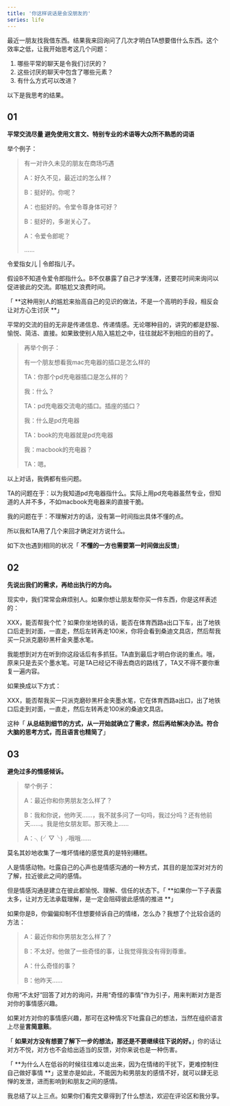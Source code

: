 ```yaml
---
title: '你这样说话是会没朋友的'
series: life
---
```


最近一朋友找我借东西。结果我来回询问了几次才明白TA想要借什么东西。这个效率之低，让我开始思考这几个问题：

1. 哪些平常的聊天是令我们讨厌的？
2. 这些讨厌的聊天中包含了哪些元素？
3. 有什么方式可以改进？

以下是我思考的结果。   


## 01

**平常交流尽量 避免使用文言文、特别专业的术语等大众所不熟悉的词语**

举个例子：

> 有一对许久未见的朋友在商场巧遇
> 
> A：好久不见，最近过的怎么样？
> 
> B：挺好的。你呢？
> 
> A：也挺好的。令堂令尊身体可好？
> 
> B：挺好的，多谢关心了。
> 
> A：令爱令郎呢？
> 
> ……

令爱指女儿 | 令郎指儿子。

假设B不知道令爱令郎指什么。B不仅暴露了自己才学浅薄，还要花时间来询问以促进彼此的交流。即尴尬又浪费时间。

「 **这种用别人的尴尬来抬高自己的见识的做法，不是一个高明的手段，相反会让对方心生讨厌 **」

平常的交流的目的无非是传递信息、传递情感。无论哪种目的，讲究的都是舒服、愉悦、简洁、直接。如果致使别人陷入尴尬之中，往往就起不到相应的目的了。

> 再举个例子：
> 
> 有一个朋友想看我mac充电器的插口是怎么样的
> 
> TA：你那个pd充电器插口是怎么样的？
> 
> 我：什么？
> 
> TA：pd充电器交流电的插口。插座的插口？
> 
> 我：什么是pd充电器
> 
> TA：book的充电器就是pd充电器
> 
> 我：macbook的充电器？
> 
> TA：嗯。

以上对话，我俩都有些问题。

TA的问题在于：以为我知道pd充电器指什么。实际上用pd充电器虽然专业，但知道的人并不多，不如macbook充电器来的直接干脆。

我的问题在于：不理解对方的话，没有第一时间指出具体不懂的点。

所以我和TA用了几个来回才确定对方说什么。

如下次也遇到相同的状况「 **不懂的一方也需要第一时间做出反馈**」


  

## 02

**先说出我们的需求，再给出执行的方向。**

现实中，我们常常会麻烦别人。如果你想让朋友帮你买一件东西，你是这样表述的：

XXX，能否帮我个忙？如果你坐地铁的话，能否在体育西路a出口下车，出了地铁口后走到对面，一直走，然后左转再走100米，你将会看到桑迪文具店，然后帮我买一只派克磨砂黑杆金夹墨水笔。

我能想到对方在听到你这段话后有多抓狂。TA直到最后才明白你说的重点。哦，原来只是去买个墨水笔。可是TA已经记不得去商店的路线了，TA又不得不要你重复一遍内容。

如果换成以下方式：

XXX，能否帮我买一只派克磨砂黑杆金夹墨水笔，它在体育西路a出口，出了地铁口后走到对面，一直走，然后左转再走100米的桑迪文具店。

这种「 **从总结到细节的方式，从一开始就确立了需求，然后再给解决办法。符合大脑的思考方式，而且语言也精简了**」

  

## 03

**避免过多的情感倾诉。**

> 举个例子：
> 
> A：最近你和你男朋友怎么样了？
> 
> B：我和你说，他昨天……，我不就多问了一句吗，我过分吗？还有他前天……。我是他女朋友耶。那天晚上……
> 
> A：╮(╯▽╰)╭哦哦……

莫名其妙地收集了一堆坏情绪的感觉真的是特别糟糕。

人是情感动物。吐露自己的心声也是情感沟通的一种方式，其目的是加深对对方的了解，拉近彼此之间的感情。

但是情感沟通是建立在彼此都愉悦、理解、信任的状态下。「 **如果你一下子表露太多，让对方无法承载理解，是一定会阻碍彼此感情的推进 **」

如果你是B，你偏偏抑制不住想要倾诉自己的情绪，怎么办？我想了个比较合适的方法：

> A：最近你和你男朋友怎么样了？
> 
> B：不太好。他做了一些奇怪的事，让我觉得我没有得到尊重。
> 
> A：什么奇怪的事？
> 
> B：他昨天……

你用“不太好”回答了对方的询问，并用“奇怪的事情”作为引子，用来判断对方是否对你的事情感兴趣。

如果对方对你的事情感兴趣，那可在这种情况下吐露自己的想法，当然在组织语言上尽量**言简意赅**。

「 **如果对方没有想要了解下一步的想法，那还是不要继续往下说的好。**」你的话让对方不悦，对方也不会给出适当的反馈，对你来说也是一种伤害。

「 **为什么人在低谷的时候往往难以走出来，因为在情绪的干扰下，更难控制住自己做好事情 **」这里亦是如此，不能因为和男朋友的感情不好，就可以肆无忌惮的发泄，进而影响到和朋友之间的感情。

我总结了以上三点。如果你们看完文章得到了什么想法，欢迎在评论区和我分享。
